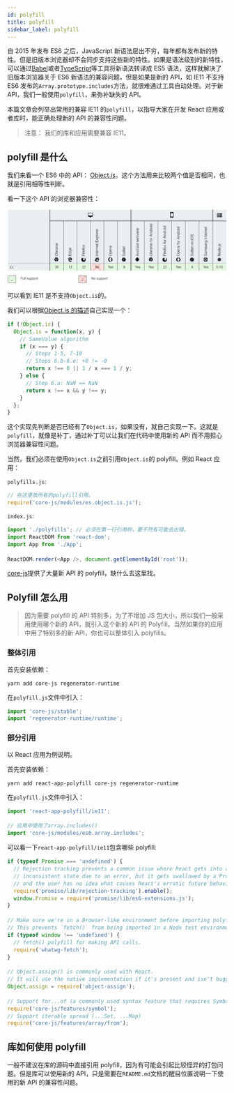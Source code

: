 ```yaml
---
id: polyfill
title: polyfill
sidebar_label: polyfill
---
```


自 2015 年发布 ES6 之后，JavaScript 新语法层出不穷，每年都有发布新的特性。但是旧版本浏览器却不会同步支持这些新的特性。如果是语法级别的新特性，可以通过[Babel](https://babeljs.io)或者[TypeScript](http://www.typescriptlang.org)等工具将新语法转译成 ES5 语法，这样就解决了旧版本浏览器关于 ES6 新语法的兼容问题。但是如果是新的 API，如 IE11 不支持 ES6 发布的`Array.prototype.includes`方法，就很难通过工具自动处理。对于新 API，我们一般使用`polyfill`，来弥补缺失的 API。

本篇文章会列举出常用的兼容 IE11 的`polyfill`，以指导大家在开发 React 应用或者库时，能正确处理新的 API 的兼容性问题。

> 注意： 我们的库和应用需要兼容 IE11。

## polyfill 是什么

我们来看一个 ES6 中的 API： [Object.is](https://developer.mozilla.org/zh-CN/docs/Web/JavaScript/Reference/Global_Objects/Object/is)。这个方法用来比较两个值是否相同，也就是引用相等性判断。

看一下这个 API 的浏览器兼容性：

![object-is-compatibility](assets/images/object-is-compatibility.png)

可以看到 IE11 是不支持`Object.is`的。

我们可以根据[Object.is 的描述](https://developer.mozilla.org/zh-CN/docs/Web/JavaScript/Reference/Global_Objects/Object/is#%E6%8F%8F%E8%BF%B0)自己实现一个：

```javascript
if (!Object.is) {
  Object.is = function(x, y) {
    // SameValue algorithm
    if (x === y) {
      // Steps 1-5, 7-10
      // Steps 6.b-6.e: +0 != -0
      return x !== 0 || 1 / x === 1 / y;
    } else {
      // Step 6.a: NaN == NaN
      return x !== x && y !== y;
    }
  };
}
```

这个实现先判断是否已经有了`Object.is`，如果没有，就自己实现一下。这就是`polyfill`，就像是补丁，通过补丁可以让我们在代码中使用新的 API 而不用担心浏览器兼容性问题。

当然，我们必须在使用`Object.is`之前引用`Object.is`的 polyfill。例如 React 应用：

`polyfills.js`:

```javascript
// 在这里放所有的polyfill引用。
require('core-js/modules/es.object.is.js');
```

`index.js`:

```javascript
import './polyfills'; // 必须在第一行引用哟，要不然有可能会出错。
import ReactDOM from 'react-dom';
import App from './App';

ReactDOM.render(<App />, document.getElementById('root'));
```

[core-js](https://github.com/zloirock/core-js)提供了大量新 API 的 polyfill，缺什么去这里找。

## Polyfill 怎么用

> 因为需要 polyfill 的 API 特别多，为了不增加 JS 包大小，所以我们一般采用使用哪个新的 API，就引入这个新的 API 的 Polyfill。当然如果你的应用中用了特别多的新 API，你也可以整体引入 polyfills。

### 整体引用

首先安装依赖：

```shell
yarn add core-js regenerator-runtime
```

在`polyfill.js`文件中引入：

```javascript
import 'core-js/stable';
import 'regenerator-runtime/runtime';
```

### 部分引用

以 React 应用为例说明。

首先安装依赖：

```shell
yarn add react-app-polyfill core-js regenerator-runtime
```

在`polyfill.js`文件中引入：

```javascript
import 'react-app-polyfill/ie11';

// 应用中使用了array.includes()
import 'core-js/modules/es6.array.includes';
```

可以看一下`react-app-polyfill/ie11`包含哪些 polyfill:

```typescript
if (typeof Promise === 'undefined') {
  // Rejection tracking prevents a common issue where React gets into an
  // inconsistent state due to an error, but it gets swallowed by a Promise,
  // and the user has no idea what causes React's erratic future behavior.
  require('promise/lib/rejection-tracking').enable();
  window.Promise = require('promise/lib/es6-extensions.js');
}

// Make sure we're in a Browser-like environment before importing polyfills
// This prevents `fetch()` from being imported in a Node test environment
if (typeof window !== 'undefined') {
  // fetch() polyfill for making API calls.
  require('whatwg-fetch');
}

// Object.assign() is commonly used with React.
// It will use the native implementation if it's present and isn't buggy.
Object.assign = require('object-assign');

// Support for...of (a commonly used syntax feature that requires Symbols)
require('core-js/features/symbol');
// Support iterable spread (...Set, ...Map)
require('core-js/features/array/from');
```

## 库如何使用 polyfill

一般不建议在库的源码中直接引用 polyfill，因为有可能会引起比较怪异的打包问题。但是库可以使用新的 API，只是需要在`README.md`文档的醒目位置说明一下使用的新 API 的兼容性问题。

